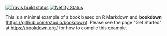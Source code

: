   [![Travis build status](https://travis-ci.org/apreshill/stat545-reboot.svg?branch=master)](https://travis-ci.org/apreshill/stat545-reboot) [![Netlify Status](https://api.netlify.com/api/v1/badges/82ff5a18-8a13-4f25-b688-230b04bc5664/deploy-status)](https://app.netlify.com/sites/gracious-allen-b2d17f/deploys)

This is a minimal example of a book based on R Markdown and **bookdown** (https://github.com/rstudio/bookdown). Please see the page "Get Started" at https://bookdown.org/ for how to compile this example.
